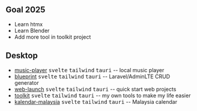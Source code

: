 ## Goal 2025
* Learn htmx
* Learn Blender
* Add more tool in toolkit project

## Desktop
* [music-player](https://github.com/hafizhaziq307/music-player) <kbd>svelte</kbd> <kbd>tailwind</kbd> <kbd>tauri</kbd> -- local music player
* [blueprint](https://github.com/hafizhaziq307/blueprint) <kbd>svelte</kbd> <kbd>tailwind</kbd> <kbd>tauri</kbd> -- Laravel/AdminLTE CRUD generator 
* [web-launch](https://github.com/hafizhaziq307/web-launch) <kbd>svelte</kbd> <kbd>tailwind</kbd> <kbd>tauri</kbd> -- quick start web projects
* [toolkit](https://github.com/hafizhaziq307/toolkit) <kbd>svelte</kbd> <kbd>tailwind</kbd> <kbd>tauri</kbd> -- my own tools to make my life easier
* [kalendar-malaysia](https://github.com/hafizhaziq307/kalendar-malaysia) <kbd>svelte</kbd> <kbd>tailwind</kbd> <kbd>tauri</kbd> -- Malaysia calendar
